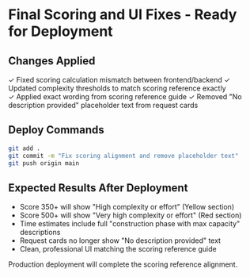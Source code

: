 # Final Scoring and UI Fixes - Ready for Deployment

## Changes Applied
✓ Fixed scoring calculation mismatch between frontend/backend
✓ Updated complexity thresholds to match scoring reference exactly  
✓ Applied exact wording from scoring reference guide
✓ Removed "No description provided" placeholder text from request cards

## Deploy Commands
```bash
git add .
git commit -m "Fix scoring alignment and remove placeholder text"
git push origin main
```

## Expected Results After Deployment
- Score 350+ will show "High complexity or effort" (Yellow section)
- Score 500+ will show "Very high complexity or effort" (Red section)  
- Time estimates include full "construction phase with max capacity" descriptions
- Request cards no longer show "No description provided" text
- Clean, professional UI matching the scoring reference guide

Production deployment will complete the scoring reference alignment.